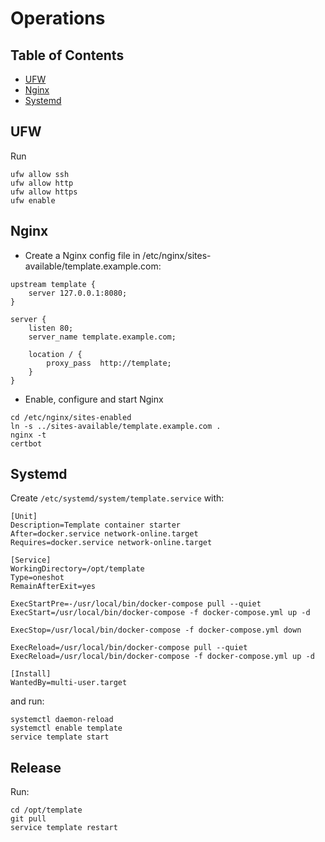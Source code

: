 # Operations

## Table of Contents
* [UFW](#UFW)
* [Nginx](#Nginx)
* [Systemd](#Systemd)

## UFW

Run

```shell
ufw allow ssh
ufw allow http
ufw allow https
ufw enable
```

## Nginx

* Create a Nginx config file in /etc/nginx/sites-available/template.example.com:

```nginx
upstream template {
    server 127.0.0.1:8080; 
}

server {
    listen 80;
    server_name template.example.com;

    location / {
        proxy_pass  http://template;
    }
}
```  

* Enable, configure and start Nginx

```shell
cd /etc/nginx/sites-enabled
ln -s ../sites-available/template.example.com .
nginx -t
certbot 
```

## Systemd

Create `/etc/systemd/system/template.service` with:

```unit file (systemd)
[Unit]
Description=Template container starter
After=docker.service network-online.target
Requires=docker.service network-online.target

[Service]
WorkingDirectory=/opt/template
Type=oneshot
RemainAfterExit=yes

ExecStartPre=-/usr/local/bin/docker-compose pull --quiet
ExecStart=/usr/local/bin/docker-compose -f docker-compose.yml up -d

ExecStop=/usr/local/bin/docker-compose -f docker-compose.yml down

ExecReload=/usr/local/bin/docker-compose pull --quiet
ExecReload=/usr/local/bin/docker-compose -f docker-compose.yml up -d

[Install]
WantedBy=multi-user.target
```

and run:
```shell
systemctl daemon-reload
systemctl enable template
service template start
```

## Release

Run:
```shell
cd /opt/template
git pull
service template restart
```
